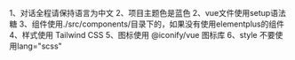 1、对话全程请保持语言为中文
2、项目主题色是蓝色
2、vue文件使用setup语法糖
3、组件使用./src/components/目录下的，如果没有使用elementplus的组件
4、样式使用 Tailwind CSS
5、图标使用 @iconify/vue 图标库
6、style 不要使用lang="scss"
